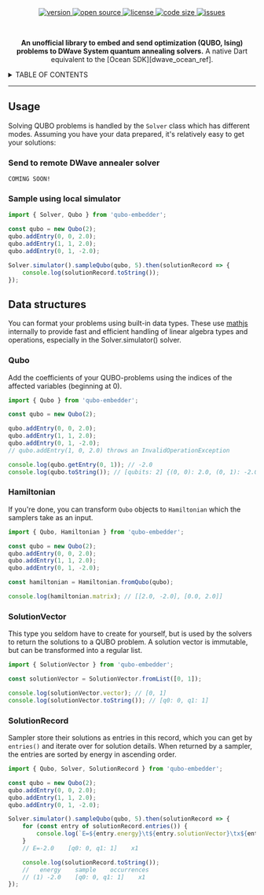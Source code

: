 <div align="center">
    <a href="#">
        <img alt="version" src="https://img.shields.io/static/v1.svg?label=Version&message=1.0.0&color=389ad5&labelColor=31c4f3&style=for-the-badge" />
    </a>
    <a href="#">
        <img alt="open source" src="https://img.shields.io/static/v1.svg?label=Open&message=Source&color=46a4b8&labelColor=3ac1d0&style=for-the-badge" />
    </a>
    <a href="#">
        <img alt="license" src="https://img.shields.io/static/v1.svg?label=License&message=ISC&color=ae68cc&labelColor=6e4a7e&style=for-the-badge" />
    </a>
    <a href="#">
        <img alt="code size" src="https://img.shields.io/github/languages/code-size/Totemi1324/qubo-embedder?label=Code%20size&style=for-the-badge" />
    </a>
    <a href="#">
        <img alt="issues" src="https://img.shields.io/github/issues/Totemi1324/qubo-embedder?label=Issues&style=for-the-badge" />
    </a>

<p><br></p>

**An unofficial library to embed and send optimization (QUBO, Ising) problems to DWave System quantum annealing solvers.** A native Dart equivalent to the [Ocean SDK][dwave_ocean_ref].

</div>

<details>
<summary>TABLE OF CONTENTS</summary>

- [Usage](#usage)
    - [Send to remote DWave annealer solver](#send-to-remote-dwave-annealer-solver)
    - [Sample using local simulator](#sample-using-local-simulator)
- [Data structures](#data-structures)
    - [Qubo](#qubo)
    - [Hamiltonian](#hamiltonian)
    - [SolutionVector](#solutionvector)
    - [SolutionRecord](#solutionrecord)
</details>

---

## Usage

Solving QUBO problems is handled by the `Solver` class which has different modes. Assuming you have your data prepared, it's relatively easy to get your solutions:

### Send to remote DWave annealer solver

```
COMING SOON!
```

### Sample using local simulator

``` typescript
import { Solver, Qubo } from 'qubo-embedder';

const qubo = new Qubo(2);
qubo.addEntry(0, 0, 2.0);
qubo.addEntry(1, 1, 2.0);
qubo.addEntry(0, 1, -2.0);

Solver.simulator().sampleQubo(qubo, 5).then(solutionRecord => {
    console.log(solutionRecord.toString());
});

```

## Data structures

You can format your problems using built-in data types. These use [mathjs](https://mathjs.org/) internally to provide fast and efficient handling of linear algebra types and operations, especially in the Solver.simulator() solver.

### Qubo

Add the coefficients of your QUBO-problems using the indices of the affected variables (beginning at 0).

``` typescript
import { Qubo } from 'qubo-embedder';

const qubo = new Qubo(2);

qubo.addEntry(0, 0, 2.0);
qubo.addEntry(1, 1, 2.0);
qubo.addEntry(0, 1, -2.0);
// qubo.addEntry(1, 0, 2.0) throws an InvalidOperationException

console.log(qubo.getEntry(0, 1)); // -2.0
console.log(qubo.toString()); // [qubits: 2] {(0, 0): 2.0, (0, 1): -2.0, (1, 1): 2.0}

```

### Hamiltonian

If you're done, you can transform `Qubo` objects to `Hamiltonian` which the samplers take as an input.

``` typescript
import { Qubo, Hamiltonian } from 'qubo-embedder';

const qubo = new Qubo(2);
qubo.addEntry(0, 0, 2.0);
qubo.addEntry(1, 1, 2.0);
qubo.addEntry(0, 1, -2.0);

const hamiltonian = Hamiltonian.fromQubo(qubo);

console.log(hamiltonian.matrix); // [[2.0, -2.0], [0.0, 2.0]]

```

### SolutionVector

This type you seldom have to create for yourself, but is used by the solvers to return the solutions to a QUBO problem. A solution vector is immutable, but can be transformed into a regular list.

``` typescript
import { SolutionVector } from 'qubo-embedder';

const solutionVector = SolutionVector.fromList([0, 1]);

console.log(solutionVector.vector); // [0, 1]
console.log(solutionVector.toString()); // [q0: 0, q1: 1]

```

### SolutionRecord

Sampler store their solutions as entries in this record, which you can get by `entries()` and iterate over for solution details. When returned by a sampler, the entries are sorted by energy in ascending order.

``` typescript
import { Qubo, Solver, SolutionRecord } from 'qubo-embedder';

const qubo = new Qubo(2);
qubo.addEntry(0, 0, 2.0);
qubo.addEntry(1, 1, 2.0);
qubo.addEntry(0, 1, -2.0);

Solver.simulator().sampleQubo(qubo, 5).then(solutionRecord => {
    for (const entry of solutionRecord.entries()) {
        console.log(`E=${entry.energy}\t${entry.solutionVector}\tx${entry.numOccurrences}`);
    } 
    // E=-2.0    [q0: 0, q1: 1]    x1

    console.log(solutionRecord.toString());
    //   energy    sample    occurrences
    // (1) -2.0    [q0: 0, q1: 1]    x1
});

```